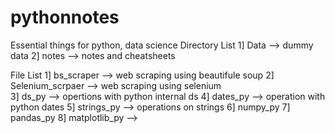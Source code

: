 # pythonnotes
Essential things for python, data science 
Directory List 
1] Data --> dummy data 
2] notes --> notes and cheatsheets 

File List 
1] bs_scraper --> web scraping using beautifule soup 
2] Selenium_scrpaer --> web scraping using selenium  
3] ds_py --> opertions with python internal ds 
4] dates_py --> operation with python dates 
5] strings_py --> operations on strings 
6] numpy_py 
7] pandas_py 
8] matplotlib_py --> 


